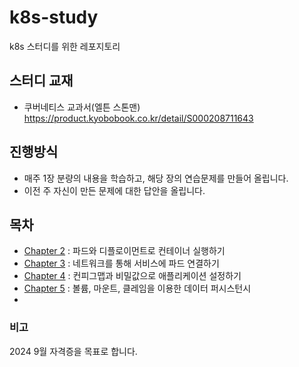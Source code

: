# k8s-study
k8s 스터디를 위한 레포지토리

## 스터디 교재
- 쿠버네티스 교과서(엘튼 스톤맨) https://product.kyobobook.co.kr/detail/S000208711643


## 진행방식
- 매주 1장 분량의 내용을 학습하고, 해당 장의 연습문제를 만들어 올립니다.
- 이전 주 자신이 만든 문제에 대한 답안을 올립니다.


## 목차
- [Chapter 2](./ch02) : 파드와 디플로이먼트로 컨테이너 실행하기
- [Chapter 3](./ch03) : 네트워크를 통해 서비스에 파드 연결하기
- [Chapter 4](./ch04) : 컨피그맵과 비밀값으로 애플리케이션 설정하기
- [Chapter 5](./ch05) : 볼륨, 마운트, 클레임을 이용한 데이터 퍼시스턴시
- 


### 비고
2024 9월 자격증을 목표로 합니다.

